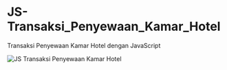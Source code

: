 # JS-Transaksi_Penyewaan_Kamar_Hotel
Transaksi Penyewaan Kamar Hotel dengan JavaScript

![JS Transaksi Penyewaan Kamar Hotel](https://user-images.githubusercontent.com/80883842/144771504-56a7483d-75d7-4ed5-8ecd-e059fc8999b7.JPG)
